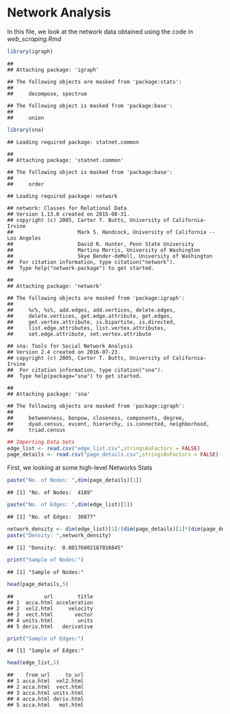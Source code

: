Network Analysis
================

In this file, we look at the network data obtained using the code in *web\_scraping.Rmd*

``` r
library(igraph)
```

    ## 
    ## Attaching package: 'igraph'

    ## The following objects are masked from 'package:stats':
    ## 
    ##     decompose, spectrum

    ## The following object is masked from 'package:base':
    ## 
    ##     union

``` r
library(sna)
```

    ## Loading required package: statnet.common

    ## 
    ## Attaching package: 'statnet.common'

    ## The following object is masked from 'package:base':
    ## 
    ##     order

    ## Loading required package: network

    ## network: Classes for Relational Data
    ## Version 1.13.0 created on 2015-08-31.
    ## copyright (c) 2005, Carter T. Butts, University of California-Irvine
    ##                     Mark S. Handcock, University of California -- Los Angeles
    ##                     David R. Hunter, Penn State University
    ##                     Martina Morris, University of Washington
    ##                     Skye Bender-deMoll, University of Washington
    ##  For citation information, type citation("network").
    ##  Type help("network-package") to get started.

    ## 
    ## Attaching package: 'network'

    ## The following objects are masked from 'package:igraph':
    ## 
    ##     %c%, %s%, add.edges, add.vertices, delete.edges,
    ##     delete.vertices, get.edge.attribute, get.edges,
    ##     get.vertex.attribute, is.bipartite, is.directed,
    ##     list.edge.attributes, list.vertex.attributes,
    ##     set.edge.attribute, set.vertex.attribute

    ## sna: Tools for Social Network Analysis
    ## Version 2.4 created on 2016-07-23.
    ## copyright (c) 2005, Carter T. Butts, University of California-Irvine
    ##  For citation information, type citation("sna").
    ##  Type help(package="sna") to get started.

    ## 
    ## Attaching package: 'sna'

    ## The following objects are masked from 'package:igraph':
    ## 
    ##     betweenness, bonpow, closeness, components, degree,
    ##     dyad.census, evcent, hierarchy, is.connected, neighborhood,
    ##     triad.census

``` r
## Importing Data Sets
edge_list <- read.csv("edge_list.csv",stringsAsFactors = FALSE)
page_details <- read.csv("page_details.csv",stringsAsFactors = FALSE)
```

First, we looking at some high-level Networks Stats

``` r
paste("No. of Nodes: ",dim(page_details)[1])
```

    ## [1] "No. of Nodes:  4189"

``` r
paste("No. of Edges: ",dim(edge_list)[1])
```

    ## [1] "No. of Edges:  30877"

``` r
network_density <- dim(edge_list)[1]/(dim(page_details)[1]*(dim(page_details)[1]-1))
paste("Density: ",network_density)
```

    ## [1] "Density:  0.00176002187016845"

``` r
print("Sample of Nodes:")
```

    ## [1] "Sample of Nodes:"

``` r
head(page_details,5)
```

    ##          url        title
    ## 1  acca.html acceleration
    ## 2  vel2.html     velocity
    ## 3  vect.html       vector
    ## 4 units.html        units
    ## 5 deriv.html   derivative

``` r
print("Sample of Edges:")
```

    ## [1] "Sample of Edges:"

``` r
head(edge_list,5)
```

    ##    from_url     to_url
    ## 1 acca.html  vel2.html
    ## 2 acca.html  vect.html
    ## 3 acca.html units.html
    ## 4 acca.html deriv.html
    ## 5 acca.html   mot.html
